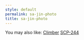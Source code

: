 ```yaml
---
style: default
permalink: sa-jin-photo
title: sa-jin-photo
---
```

You may also like:
[Climber](http://scp-wiki.net/climber)
[SCP-244](http://scp-wiki.net/scp-244)